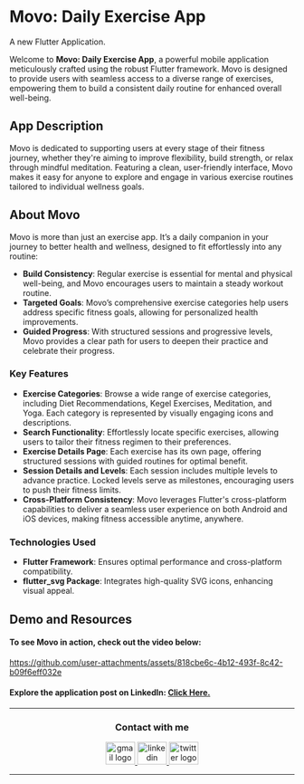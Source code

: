 # Movo: Daily Exercise App
A new Flutter Application.


Welcome to **Movo: Daily Exercise App**, a powerful mobile application meticulously crafted using the robust Flutter framework. Movo is designed to provide users with seamless access to a diverse range of exercises, empowering them to build a consistent daily routine for enhanced overall well-being.


## App Description

Movo is dedicated to supporting users at every stage of their fitness journey, whether they're aiming to improve flexibility, build strength, or relax through mindful meditation. Featuring a clean, user-friendly interface, Movo makes it easy for anyone to explore and engage in various exercise routines tailored to individual wellness goals.


## About Movo

Movo is more than just an exercise app. It’s a daily companion in your journey to better health and wellness, designed to fit effortlessly into any routine:
- **Build Consistency**: Regular exercise is essential for mental and physical well-being, and Movo encourages users to maintain a steady workout routine.
- **Targeted Goals**: Movo’s comprehensive exercise categories help users address specific fitness goals, allowing for personalized health improvements.
- **Guided Progress**: With structured sessions and progressive levels, Movo provides a clear path for users to deepen their practice and celebrate their progress.


### Key Features
- **Exercise Categories**: Browse a wide range of exercise categories, including Diet Recommendations, Kegel Exercises, Meditation, and Yoga. Each category is represented by visually engaging icons and descriptions.
- **Search Functionality**: Effortlessly locate specific exercises, allowing users to tailor their fitness regimen to their preferences.
- **Exercise Details Page**: Each exercise has its own page, offering structured sessions with guided routines for optimal benefit.
- **Session Details and Levels**: Each session includes multiple levels to advance practice. Locked levels serve as milestones, encouraging users to push their fitness limits.
- **Cross-Platform Consistency**: Movo leverages Flutter's cross-platform capabilities to deliver a seamless user experience on both Android and iOS devices, making fitness accessible anytime, anywhere.


### Technologies Used
- **Flutter Framework**: Ensures optimal performance and cross-platform compatibility.
- **flutter_svg Package**: Integrates high-quality SVG icons, enhancing visual appeal.


## Demo and Resources
#### To see **Movo** in action, check out the video below:
https://github.com/user-attachments/assets/818cbe6c-4b12-493f-8c42-b09f6eff032e


#### Explore the application post on LinkedIn: <a target="_blank" href="https://www.linkedin.com/posts/theahmedhany_dart-flutter-movoapp-activity-7264536813363507200-s7F7?utm_source=share&utm_medium=member_desktop"> Click Here. </a>

-----

<h3 align="center">
    Contact with me
</h3>

<div align="center">
  <a href="mailto:a7medhanyshokry@gmail.com" target="_blank">
    <img src="https://skillicons.dev/icons?i=gmail&theme=light" width="52" height="40" alt="gmail logo"/> 
  </a>
  <a href="https://www.linkedin.com/in/theahmedhany/" target="_blank">
    <img src="https://skillicons.dev/icons?i=linkedin&theme=dark" width="52" height="40" alt="linkedin logo"/>
  </a>
  <a href="https://x.com/theahmedhany" target="_blank">
    <img src="https://skillicons.dev/icons?i=twitter&theme=dark" width="52" height="40" alt="twitter logo"/>
  </a>
</div>

-----






